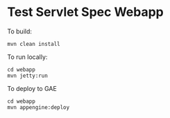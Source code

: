 Test Servlet Spec Webapp
=========

To build:
```
mvn clean install
```

To run locally:
```
cd webapp
mvn jetty:run
```

To deploy to GAE
```
cd webapp
mvn appengine:deploy
```
